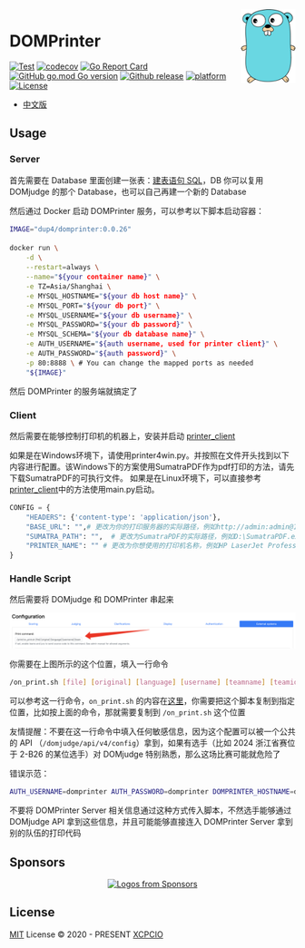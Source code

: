 <img align="right" width="96" src="./assets/go_logo.png">

# DOMPrinter

[![Test](https://github.com/xcpcio/domprinter/actions/workflows/test.yml/badge.svg)](https://github.com/xcpcio/domprinter/actions/workflows/test.yml)
[![codecov](https://codecov.io/gh/xcpcio/domprinter/branch/main/graph/badge.svg?token=5Q80B98LPI)](https://codecov.io/gh/xcpcio/domprinter)
[![Go Report Card](https://goreportcard.com/badge/github.com/xcpcio/domprinter)](https://goreportcard.com/report/github.com/xcpcio/domprinter)
[![GitHub go.mod Go version](https://img.shields.io/github/go-mod/go-version/xcpcio/domprinter)](https://github.com/xcpcio/domprinter/blob/main/go.mod)
[![Github release](https://img.shields.io/github/release/xcpcio/domprinter.svg)](https://github.com/xcpcio/domprinter/releases)
[![platform](https://img.shields.io/badge/platform-Windows%20%7C%20macOS%20%7C%20Linux-blue.svg)](https://github.com/xcpcio/domprinter/releases)
[![License][license-image-mit]][license-link-mit]

* [中文版](./README.cn.md)

## Usage

### Server

首先需要在 Database 里面创建一张表：[建表语句 SQL](./biz/model/sql/print_task.sql)，DB 你可以复用 DOMjudge 的那个 Database，也可以自己再建一个新的 Database

然后通过 Docker 启动 DOMPrinter 服务，可以参考以下脚本启动容器：

```bash
IMAGE="dup4/domprinter:0.0.26"

docker run \
    -d \
    --restart=always \
    --name="${your container name}" \
    -e TZ=Asia/Shanghai \
    -e MYSQL_HOSTNAME="${your db host name}" \
    -e MYSQL_PORT="${your db port}" \
    -e MYSQL_USERNAME="${your db username}" \
    -e MYSQL_PASSWORD="${your db password}" \
    -e MYSQL_SCHEMA="${your db database name}" \
    -e AUTH_USERNAME="${auth username, used for printer client}" \
    -e AUTH_PASSWORD="${auth password}" \
    -p 80:8888 \ # You can change the mapped ports as needed
    "${IMAGE}"
```

然后 DOMPrinter 的服务端就搞定了

### Client

然后需要在能够控制打印机的机器上，安装并启动 [printer_client](./printer_client/README.md)

如果是在Windows环境下，请使用printer4win.py。并按照在文件开头找到以下内容进行配置。该Windows下的方案使用SumatraPDF作为pdf打印的方法，请先下载SumatraPDF的可执行文件。
如果是在Linux环境下，可以直接参考[printer_client](./printer_client/README.md)中的方法使用main.py启动。

```python
CONFIG = {
    "HEADERS": {'content-type': 'application/json'},
    "BASE_URL": "",# 更改为你的打印服务器的实际路径，例如http://admin:admin@127.0.0.1:8080/print-task
    "SUMATRA_PATH": "",  # 更改为SumatraPDF的实际路径，例如D:\SumatraPDF.exe
    "PRINTER_NAME": "" # 更改为你想使用的打印机名称，例如HP LaserJet Professional
}
```

### Handle Script

然后需要将 DOMjudge 和 DOMPrinter 串起来

![alt text](./assets/tutorial_image.png)

你需要在上图所示的这个位置，填入一行命令

```bash
/on_print.sh [file] [original] [language] [username] [teamname] [teamid] [location] 2>&1
```

可以参考这一行命令，`on_print.sh` 的内容在[这里](./cmd/handle_print_cmd/exec.sh)，你需要把这个脚本复制到指定位置，比如按上面的命令，那就需要复制到 `/on_print.sh` 这个位置

友情提醒：不要在这一行命令中填入任何敏感信息，因为这个配置可以被一个公共的 API （`/domjudge/api/v4/config`）拿到，如果有选手（比如 2024 浙江省赛位于 2-B26 的某位选手）对 DOMjudge 特别熟悉，那么这场比赛可能就危险了

错误示范：

```bash
AUTH_USERNAME=domprinter AUTH_PASSWORD=domprinter DOMPRINTER_HOSTNAME=domprinter /on_print.sh [file] [original] [language] [username] [teamname] [teamid] [location] 2>&1
```

不要将 DOMPrinter Server 相关信息通过这种方式传入脚本，不然选手能够通过 DOMjudge API 拿到这些信息，并且可能能够直接连入 DOMPrinter Server 拿到别的队伍的打印代码

## Sponsors

<p align="center">
  <a href="https://github.com/sponsors/Dup4">
    <img src='https://sponsor.dup4.com' alt="Logos from Sponsors" />
  </a>
</p>

## License

[MIT](./LICENSE) License © 2020 - PRESENT [XCPCIO][xcpcio]

[xcpcio]: https://github.com/xcpcio
[license-image-mit]: https://img.shields.io/badge/license-MIT-blue.svg?labelColor=333333
[license-link-mit]: https://mit-license.org/
